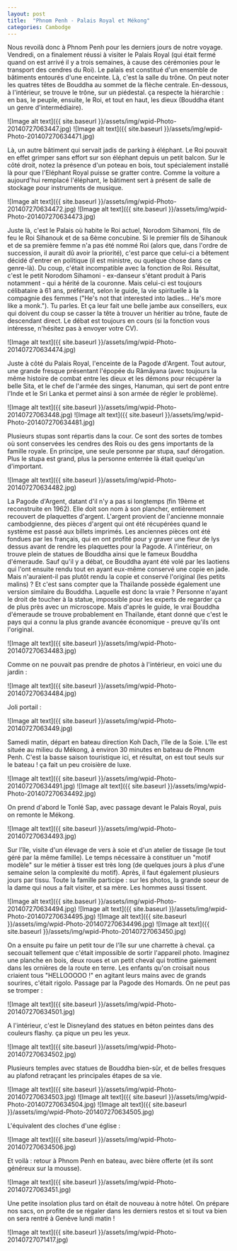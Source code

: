 ```yaml
---
layout: post
title:  "Phnom Penh - Palais Royal et Mékong"
categories: Cambodge
---
```

Nous revoilà donc à Phnom Penh pour les derniers jours de notre voyage. Vendredi, on a finalement réussi à visiter le Palais Royal (qui était fermé quand on est arrivé il y a trois semaines, à cause des cérémonies pour le transport des cendres du Roi). Le palais est constitué d'un ensemble de bâtiments entourés d'une enceinte. Là, c'est la salle du trône. On peut noter les quatres têtes de Bouddha au sommet de la flèche centrale. En-dessous, à l'intérieur, se trouve le trône, sur un piédestal. ça respecte la hiérarchie : en bas, le peuple, ensuite, le Roi, et tout en haut, les dieux (Bouddha étant un genre d'intermédiaire).

![Image alt text]({{ site.baseurl }}/assets/img/wpid-Photo-20140727063447.jpg)
![Image alt text]({{ site.baseurl }}/assets/img/wpid-Photo-201407270634471.jpg)

Là, un autre bâtiment qui servait jadis de parking à éléphant. Le Roi pouvait en effet grimper sans effort sur son éléphant depuis un petit balcon. Sur le côté droit, notez la présence d'un poteau en bois, tout spécialement installé là pour que l'Eléphant Royal puisse se gratter contre. Comme la voiture a aujourd'hui remplacé l'éléphant, le bâtiment sert à présent de salle de stockage pour instruments de musique.

![Image alt text]({{ site.baseurl }}/assets/img/wpid-Photo-201407270634472.jpg)
![Image alt text]({{ site.baseurl }}/assets/img/wpid-Photo-201407270634473.jpg)

Juste là, c'est le Palais où habite le Roi actuel, Norodom Sihamoni, fils de feu le Roi Sihanouk et de sa 6ème concubine. Si le premier fils de Sihanouk et de sa première femme n'a pas été nommé Roi (alors que, dans l'ordre de succession, il aurait dû avoir la priorité), c'est parce que celui-ci a bêtement décidé d'entrer en politique (il est ministre, ou quelque chose dans ce genre-là). Du coup, c'était incompatible avec la fonction de Roi. Résultat, c'est le petit Norodom Sihamoni - ex-danseur s'étant produit à Paris notamment - qui a hérité de la couronne. Mais celui-ci est toujours célibataire à 61 ans, préférant, selon le guide, la vie spirituelle à la compagnie des femmes ("He's not that interested into ladies... He's more like a monk."). Tu parles. Et ça leur fait une belle jambe aux conseillers, eux qui doivent du coup se casser la tête à trouver un héritier au trône, faute de descendant direct. Le débat est toujours en cours (si la fonction vous intéresse, n'hésitez pas à envoyer votre CV).

![Image alt text]({{ site.baseurl }}/assets/img/wpid-Photo-201407270634474.jpg)

Juste à côté du Palais Royal, l'enceinte de la Pagode d'Argent. Tout autour, une grande fresque présentant l'épopée du Râmâyana (avec toujours la même histoire de combat entre les dieux et les démons pour récupérer la belle Sita, et le chef de l'armée des singes, Hanuman, qui sert de pont entre l'Inde et le Sri Lanka et permet ainsi à son armée de régler le problème).

![Image alt text]({{ site.baseurl }}/assets/img/wpid-Photo-20140727063448.jpg)
![Image alt text]({{ site.baseurl }}/assets/img/wpid-Photo-201407270634481.jpg)

Plusieurs stupas sont répartis dans la cour. Ce sont des sortes de tombes où sont conservées les cendres des Rois ou des gens importants de la famille royale. En principe, une seule personne par stupa, sauf dérogation. Plus le stupa est grand, plus la personne enterrée là était quelqu'un d'important.

![Image alt text]({{ site.baseurl }}/assets/img/wpid-Photo-201407270634482.jpg)

La Pagode d'Argent, datant d'il n'y a pas si longtemps (fin 19ème et reconstruite en 1962). Elle doit son nom à son plancher, entièrement recouvert de plaquettes d'argent. L'argent provient de l'ancienne monnaie cambodgienne, des pièces d'argent qui ont été récupérées quand le système est passé aux billets imprimés. Les anciennes pièces ont été fondues par les français, qui en ont profité pour y graver une fleur de lys dessus avant de rendre les plaquettes pour la Pagode. A l'intérieur, on trouve plein de statues de Bouddha ainsi que le fameux Bouddha d'émeraude. Sauf qu'il y a débat, ce Bouddha ayant été volé par les laotiens qui l'ont ensuite rendu tout en ayant eux-même conservé une copie en jade. Mais n'auraient-il pas plutôt rendu la copie et conservé l'original (les petits malins) ? Et c'est sans compter que la Thaïlande possède également une version similaire du Bouddha. Laquelle est donc la vraie ? Personne n'ayant le droit de toucher à la statue, impossible pour les experts de regarder ça de plus près avec un microscope. Mais d'après le guide, le vrai Bouddha d'émeraude se trouve probablement en Thaïlande, étant donné que c'est le pays qui a connu la plus grande avancée économique - preuve qu'ils ont l'original.

![Image alt text]({{ site.baseurl }}/assets/img/wpid-Photo-201407270634483.jpg)

Comme on ne pouvait pas prendre de photos à l'intérieur, en voici une du jardin :

![Image alt text]({{ site.baseurl }}/assets/img/wpid-Photo-201407270634484.jpg)

Joli portail :

![Image alt text]({{ site.baseurl }}/assets/img/wpid-Photo-20140727063449.jpg)

Samedi matin, départ en bateau direction Koh Dach, l'île de la Soie. L'île est située au milieu du Mékong, à environ 30 minutes en bateau de Phnom Penh. C'est la basse saison touristique ici, et résultat, on est tout seuls sur le bateau ! ça fait un peu croisière de luxe.

![Image alt text]({{ site.baseurl }}/assets/img/wpid-Photo-201407270634491.jpg)
![Image alt text]({{ site.baseurl }}/assets/img/wpid-Photo-201407270634492.jpg)

On prend d'abord le Tonlé Sap, avec passage devant le Palais Royal, puis on remonte le Mékong.

![Image alt text]({{ site.baseurl }}/assets/img/wpid-Photo-201407270634493.jpg)

Sur l'île, visite d'un élevage de vers à soie et d'un atelier de tissage (le tout géré par la même famille). Le temps nécessaire à constituer un "motif modèle" sur le métier à tisser est très long (de quelques jours à plus d'une semaine selon la complexité du motif). Après, il faut également plusieurs jours par tissu. Toute la famille participe : sur les photos, la grande soeur de la dame qui nous a fait visiter, et sa mère. Les hommes aussi tissent.

![Image alt text]({{ site.baseurl }}/assets/img/wpid-Photo-201407270634494.jpg)
![Image alt text]({{ site.baseurl }}/assets/img/wpid-Photo-201407270634495.jpg)
![Image alt text]({{ site.baseurl }}/assets/img/wpid-Photo-201407270634496.jpg)
![Image alt text]({{ site.baseurl }}/assets/img/wpid-Photo-20140727063450.jpg)

On a ensuite pu faire un petit tour de l'île sur une charrette à cheval. ça secouait tellement que c'était impossible de sortir l'appareil photo. Imaginez une planche en bois, deux roues et un petit cheval qui trottine gaiement dans les ornières de la route en terre. Les enfants qu'on croisait nous criaient tous "HELLOOOOO !" en agitant leurs mains avec de grands sourires, c'était rigolo.
Passage par la Pagode des Homards. On ne peut pas se tromper :

![Image alt text]({{ site.baseurl }}/assets/img/wpid-Photo-201407270634501.jpg)

A l'intérieur, c'est le Disneyland des statues en béton peintes dans des couleurs flashy. ça pique un peu les yeux.

![Image alt text]({{ site.baseurl }}/assets/img/wpid-Photo-201407270634502.jpg)

Plusieurs temples avec statues de Bouddha bien-sûr, et de belles fresques au plafond retraçant les principales étapes de sa vie.

![Image alt text]({{ site.baseurl }}/assets/img/wpid-Photo-201407270634503.jpg)
![Image alt text]({{ site.baseurl }}/assets/img/wpid-Photo-201407270634504.jpg)
![Image alt text]({{ site.baseurl }}/assets/img/wpid-Photo-201407270634505.jpg)

L'équivalent des cloches d'une église :

![Image alt text]({{ site.baseurl }}/assets/img/wpid-Photo-201407270634506.jpg)

Et voilà : retour à Phnom Penh en bateau, avec bière offerte (et ils sont généreux sur la mousse).

![Image alt text]({{ site.baseurl }}/assets/img/wpid-Photo-20140727063451.jpg)

Une petite insolation plus tard on était de nouveau à notre hôtel. On prépare nos sacs, on profite de se régaler dans les derniers restos et si tout va bien on sera rentré à Genève lundi matin !

![Image alt text]({{ site.baseurl }}/assets/img/wpid-Photo-20140727071417.jpg)
